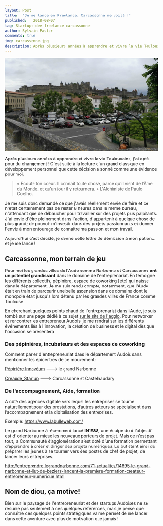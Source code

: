 ```yaml
---
layout: Post
title:  "Je me lance en Freelance, Carcassonne me voilà !"
published:   2018-08-07
tag: Startups dev freelance carcassonne
author: Sylvain Pastor
comments: true
img: carcassonne.jpg
description: Après plusieurs années à apprendre et vivre la vie Toulousaine, j'ai opté pour du changement ! C'est suite à la lecture d'un grand classique en développement personnel que cette décision a sonné comme une évidence pour moi.
---
```

![Carcassonne startup](../.vuepress/public/img/uploads/carcassonne.jpg)

Après plusieurs années à apprendre et vivre la vie Toulousaine, j'ai opté pour du changement ! C'est suite à la lecture d'un grand classique en développement personnel que cette décision a sonné comme une évidence pour moi.

> « Ecoute ton coeur. Il connaît toute chose, parce qu’il vient de l’Âme du Monde, et qu’un jour il y retournera. » L'Alchimiste de Paulo Coelho.

Je me suis donc demandé ce que j'avais réellement envie de faire et ce n'était certainement pas de rester 8 heures dans le même bureau, n'attendant que de débaucher pour travailler sur des projets plus palpitants. J'ai envie d'être pleinement dans l'action, d'appartenir à quelque chose de plus grand; de pouvoir m'investir dans des projets passionnants et donner l'envie à mon entourage de connaitre ma passion et mon travail.

Aujourd'hui c'est décidé, je donne cette lettre de démission à mon patron... et je me lance !

## Carcassonne, mon terrain de jeu
Pour moi les grandes villes de l'Aude comme Narbonne et Carcassonne **ont un potentiel grandissant** dans le domaine de l'entreprenariat. En témoigne les différents collectifs, pépinière, espace de coworking [etc] qui naisse dans le département. Je me suis rendu compte, notamment, que l'Aude était en train de parcourir une belle ascension dans ce domaine dont le monopole était jusqu'à lors détenu par les grandes villes de France comme Toulouse.

En cherchant quelques points chaud de l'entreprenariat dans l'Aude, je suis tombé sur une page dédié à ce sujet [sur le site de l'agglo](https://entreprendre.carcassonne-agglo.fr/fr/innovation/les-poles-strategiques.html). Pour networker et rencontrer les entrepreneur Audois, je me rendrai sur les différents événements liés à l'innovation, la création de business et le digital dès que l'occasion se présentera

### Des pépinières, incubateurs et des espaces de coworking
Comment parler d'entrepreneuriat dans le département Audois sans mentionner les épicentres de ce mouvement:

[Pépinière Innovéum](http://www.pepiniere-innoveum.org)
  ---> le grand Narbonne

[Creaude_Startup](http://www.creaude.com/)
  ---> Carcassonne et Castelnaudary

### De l'accompagnement, Aide, formation

A côté des agences digitale vers lequel les entreprises se tourne naturellement pour des prestations, d’autres acteurs se spécialisent dans l’accompagnement et la digitalisation des entreprises.

Exemple: https://www.labulleweb.com/

Le grand Narbonne à récemment lancé **IN’ESS**, une équipe dont l’objectif est d’ orienter au mieux les nouveaux porteurs de projet. Mais ce n’est pas tout, la Communauté d’agglomération s’est doté d’une formation permettant d’apprendre à créer et diriger des projets numériques. Le but étant ainsi de préparer les jeunes à se tourner vers des postes de chef de projet, de lancer leurs entreprises.

http://entreprendre.legrandnarbonne.com/71-actualites/14695-le-grand-narbonne-et-liut-de-beziers-lancent-la-premiere-formation-createur-entrepreneur-numerique.html

## Nom de diou, ça motive!
Bien sur le paysage de l'entrepreneuriat et des startups Audoises ne se résume pas seulement à ces quelques références, mais je pense que connaître ces quelques points stratégiques va me permet de me lancer dans cette aventure avec plus de motivation que jamais !
